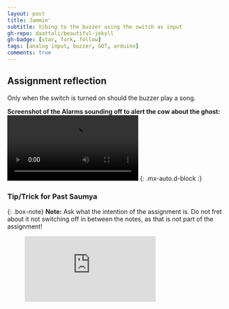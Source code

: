 ```yaml
---
layout: post
title: Jammin'
subtitle: Vibing to the buzzer using the switch as input
gh-repo: daattali/beautiful-jekyll
gh-badge: [star, fork, follow]
tags: [analog input, buzzer, GOT, arduino]
comments: true
---
```


## **Assignment reflection**
Only when the switch is turned on should the buzzer play a song. 

**Screenshot of the Alarms sounding off to alert the cow about the ghost:**
![Screenshot](https://github.com/Saumya-x/Saumya-x.github.io/blob/master/assets/img/Untitled.mp4) {: .mx-auto.d-block :}

### Tip/Trick for Past Saumya

{: .box-note}
**Note:** Ask what the intention of the assignment is. Do not fret about it not switching off in between the notes, as that is not part of the assignment!


<!-- blank line -->
<figure class="video_container">
  <iframe src="https://drive.google.com/file/d/1ozVB2RPKlTkKACzN05NO853Y_3qNZCL_/view?usp=share_link" frameborder="0" allowfullscreen="true"> </iframe>
</figure>
<!-- blank line -->

